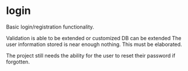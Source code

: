 # login
Basic login/registration functionality. 

Validation is able to be extended or customized
DB can be extended
The user information stored is near enough nothing. This must be elaborated.

The project still needs the ability for the user to reset their password if forgotten.


